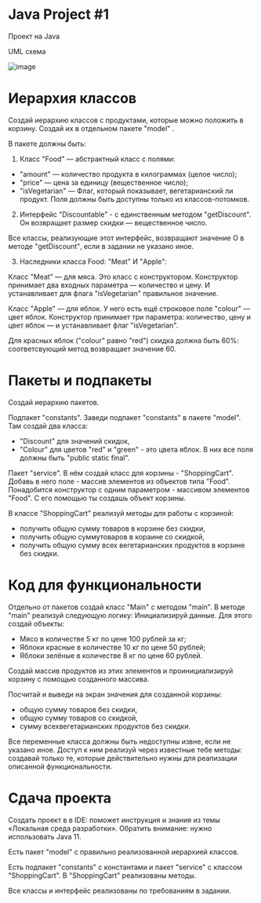 # Java Project #1
Проект на Java

UML схема

![image](https://user-images.githubusercontent.com/56474558/209449420-4fe0733a-8f58-4b02-8bfc-e90fb8f0c874.png)


# Иерархия классов
Создай иерархию классов с продуктами, которые можно положить в корзину.
Создай их в отдельном пакете "model" .

В пакете должны быть:

1. Класс "Food" — абстрактный класс с полями:
*  "amount" — количество продукта в килограммах (целое число);
* "price" — цена за единицу (вещественное число);
*  "isVegetarian" — Флаг, который показывает, вегетарианский ли продукт.
Поля должны быть доступны только из классов-потомков.

2. Интерфейс "Discountable" - c единственным методом "getDiscount". 
Он возвращает размер скидки — вещественное число.

Все классы, реализующие этот интерфейс, возвращают значение О в методе
"getDiscount"‚ если в задании не указано иное.

3. Наследники класса Food: "Meat" И "Apple":

Класс "Meat" — для мяса. Это класс с конструктором. Конструктор принимает два
входных параметра — количество и цену. И устанавливает для флага "isVegetarian"
правильное значение.

Класс "Apple" — для яблок. У него есть ещё строковое поле "colour" — цвет яблок.
Конструктор принимает три параметра: количество, цену и цвет яблок — и устанавливает флаг "isVegetarian".

Для красных яблок ("colour" равно "red") скидка должна быть 60%:
соответсвующий метод возвращает значение 60.

# Пакеты и подпакеты
Создай иерархию пакетов.

Подпакет "constants". Заведи подпакет "constants" в пакете "model". Там создай два
класса:
* "Discount" для значений скидок,
* "Colour" для цветов "red" и "green" - это цвета яблок. В них все поля должны
быть "public static final".

Пакет "service". В нём создай класс для корзины - "ShoppingCart". Добавь в него
поле - массив элементов из объектов типа "Food". Понадобится конструктор с
одним параметром - массивом элементов "Food". С его помощью ты создашь
объект корзины.

В классе "ShoppingCart" реализуй методы для работы с корзиной:
* получить общую сумму товаров в корзине без скидки,
* получить общую суммутоваров в кораине со скидкой,
* получить общую сумму всех вегетарианских продуктов в корзине без
скидки.

# Код для функциональности
Отдельно от пакетов создай класс "Main" с методом "main".
В методе "main" реализуй следующую логику:
Инициализируй данные. Для этого создай объекты:
* Мясо в количестве 5 кг по цене 100 рублей за кг;
* Яблоки красные в количестве 10 кг по цене 50 рублей;
* Яблоки зелёные в количестве 8 кг по цене 60 рублей.

Создай массив продуктов из этих элементов и проинициализируй корзину с
помощью созданного массива.

Посчитай и выведи на экран значения для созданной корзины:
* общую сумму товаров без скидки,
* общую сумму товаров со скидкой,
* сумму всехвегетарианских продуктов без скидки.

Все переменные класса должны быть недоступны извне, если не указано иное.
Доступ к ним реализуй через известные тебе методы: создавай только те, которые
действительно нужны для реапизации описанной функциональности.

# Сдача проекта
Создать проект в в IDE: поможет инструкция и знания из темы «Локальная среда
разработки». Обратить внимание: нужно использовать Java 11.

Есть пакет "model" с правильно реализованной иерархией классов.

Есть подпакет "constants" c константами и пакет "service" с классом
"ShoppingCart". B "ShoppingCart" реализованы методы.

Все классы и интерфейс реализованы по требованиям в задании.

